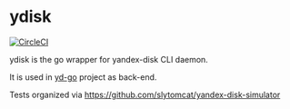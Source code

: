 # ydisk
[![CircleCI](https://circleci.com/gh/slytomcat/ydisk.svg?style=svg)](https://circleci.com/gh/slytomcat/ydisk)

ydisk is the go wrapper for yandex-disk CLI daemon.

It is used in [yd-go](https://github.com/slytomcat/yd-go) project as back-end.

Tests organized via https://github.com/slytomcat/yandex-disk-simulator
